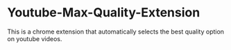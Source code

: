 # Youtube-Max-Quality-Extension
This is a chrome extension that automatically selects the best quality option on youtube videos.
